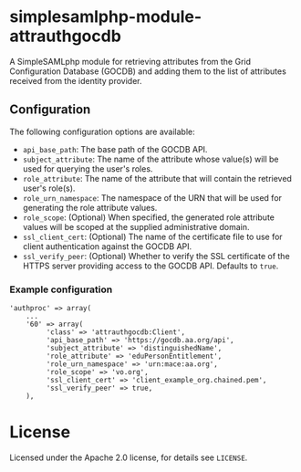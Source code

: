 # simplesamlphp-module-attrauthgocdb

A SimpleSAMLphp module for retrieving attributes from the Grid Configuration Database (GOCDB) and adding them to the list of attributes received from the identity provider.

## Configuration

The following configuration options are available:

 * `api_base_path`: The base path of the GOCDB API.
 * `subject_attribute`: The name of the attribute whose value(s) will be used for querying the user's roles.
 * `role_attribute`: The name of the attribute that will contain the retrieved user's role(s).
 * `role_urn_namespace`: The namespace of the URN that will be used for generating the role attribute values.
 * `role_scope`: (Optional) When specified, the generated role attribute values will be scoped at the supplied administrative domain.
 * `ssl_client_cert`: (Optional) The name of the certificate file to use for client authentication against the GOCDB API.
 * `ssl_verify_peer`: (Optional) Whether to verify the SSL certificate of the HTTPS server providing access to the GOCDB API. Defaults to `true`.  

### Example configuration

```
'authproc' => array(
    ...
    '60' => array(
         'class' => 'attrauthgocdb:Client',
         'api_base_path' => 'https://gocdb.aa.org/api',
         'subject_attribute' => 'distinguishedName',
         'role_attribute' => 'eduPersonEntitlement',
         'role_urn_namespace' => 'urn:mace:aa.org',
         'role_scope' => 'vo.org',
         'ssl_client_cert' => 'client_example_org.chained.pem',
         'ssl_verify_peer' => true,
    ),
```

# License

Licensed under the Apache 2.0 license, for details see `LICENSE`.

